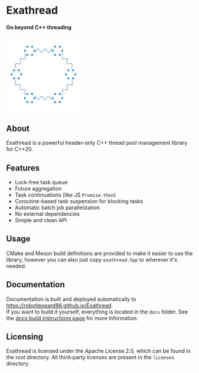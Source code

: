 # Exathread
#### Go beyond C++ threading  

<img src="exathread_logo.png" width="200px" />

## About
Exathread is a powerful header-only C++ thread pool management library for C++20.

## Features
* Lock-free task queue
* Future aggregation
* Task continuations (like JS `Promise.then`)
* Coroutine-based task suspension for blocking tasks
* Automatic batch job parallelization
* No external dependencies
* Simple and clean API

## Usage
CMake and Meson build definitions are provided to make it easier to use the library, however you can also just copy `exathread.hpp` to wherever it's needed.  

## Documentation
Documentation is built and deployed automatically to https://robotleopard86.github.io/Exathread.  
If you want to build it yourself, everything is located in the `docs` folder. See the [docs build instructions page](docs/README.md) for more information.

## Licensing
Exathread is licensed under the Apache License 2.0, which can be found in the root directory. All third-party licenses are present in the `licenses` directory.
